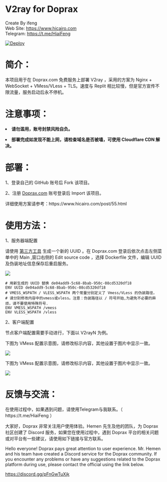 # V2ray for Doprax
Create By ifeng<br>
Web Site: https://www.hicairo.com <br>
Telegram: https://t.me/HiaiFeng <br>

<a href="https://heroku.com/deploy?template=https://github.com/bugbounted/V2ray-for-Doprax">
  <img src="https://www.herokucdn.com/deploy/button.svg" alt="Deploy">
</a>

# 简介：
本项目用于在 Doprax.com 免费服务上部署 V2ray ，采用的方案为 Nginx + WebSocket + VMess/VLess + TLS。速度与 Replit 相比较慢，但是官方宣传不限流量，服务启动后永不停机。

# 注意事项：
<p><b><li>请勿滥用，账号封禁风险自负。</li></b></p>
<p><b><li>部署完成如发现不能上网，请检查域名是否被墙，可使用 Cloudflare CDN 解决。</li></b></p>

# 部署：
<p>1、登录自己的 GitHub 账号后 Fork 该项目。</p>
<p>2、注册 <a href="https://www.doprax.com/signup/">Doprax.com</a> 账号登录后 Import 该项目。</p>
<p>详细使用方案请参考：https://www.hicairo.com/post/55.html</p>

# 使用方法：
<p>1、服务器端配置</p>
<p>请使用 <a href="https://www.v2fly.org/awesome/tools.html">第三方工具</a> 生成一个新的 UUID 。在 Doprax.com 登录后依次点击左侧菜单中的 Main ,窗口右侧的 Edit source code ，选择 Dockerfile 文件，编辑 UUID 及伪装地址信息保存后重启服务。</p>
<img src="https://hicairo.com/zb_users/upload/2022/12/202212291672276227538571.webp">
<pre class="notranslate"><code># 用新生成的 UUID 替换 de04add9-5c68-8bab-950c-08cd5320df18
ENV UUID de04add9-5c68-8bab-950c-08cd5320df18
# VMESS_WSPATH / VLESS_WSPATH 两个常量分别定义了 Vmess/VLess 的伪装路径，
# 请分别修改内容中的vmess或vless。注意：伪装路径以 / 符号开始,为避免不必要的麻烦，请不要使用特殊符号.
ENV VMESS_WSPATH /vmess
ENV VLESS_WSPATH /vless
</code></pre>

<p>2、客户端配置</p>
<p>节点客户端配置需要手动进行，下面以 V2rayN 为例。
<p>下图为 VMess 配置示意图，请修改标示内容，其他设置于图片中显示一致。</p>
<img src="https://www.hicairo.com/zb_users/upload/2022/12/202212291672276258394161.webp">
<p>下图为 VMess 配置示意图，请修改标示内容，其他设置于图片中显示一致。</p>
<img src="https://www.hicairo.com/zb_users/upload/2022/12/202212291672276274474231.webp">

# 反馈与交流：
<p>在使用过程中，如果遇到问题，请使用Telegram与我联系。（ https://t.me/HiaiFeng ）</p>
<p>大家好，Doprax 非常关注用户使用体验。Hemen 先生及他的团队，为 Doprax 社区创建了 Discord 服务，如果您在使用过程中，遇到 Doprax 平台的相关问题或对平台有一些建议，请使用如下链接与官方联系。

Hello everyone! Doprax pays great attention to user experience. Mr. Hemen and his team have created a Discord service for the Doprax community. If you encounter any problems or have any suggestions related to the Doprax platform during use, please contact the official using the link below.

https://discord.gg/pFnGwTuXjk</p>
